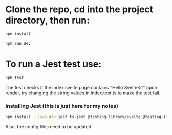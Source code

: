 # Clone the repo, cd into the project directory, then run:

```bash
npm install

npm run dev 
```
# To run a Jest test use:
```bash
npm test
```
The test checks if the index.svelte page contains "Hello SvelteKit" upon render, try changing the string values in index.test.ts to make the test fail.

### Installing Jest (this is just here for my notes)
```bash
npm install --save-dev jest ts-jest @testing-library/svelte @testing-library/jest-dom svelte-jester @types/jest babel-jest @babel/preset-env
```
Also, the config files need to be updated.
